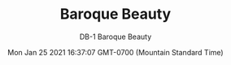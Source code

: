---
category: "wall_covering"
date: "Mon Jan 25 2021 16:37:07 GMT-0700 (Mountain Standard Time)"
description: "null"
designer: "Domitilla Biondi"
href: "https://www.areaenvironments.com/domitilla-biondi"
image_primary: "./img/DB+Baroque+Beauty+Art.jpg"
image_secondary: "./img/DB+Baroque+Beauty+Interior.jpg"
image_thumb: "./img/Domitilla+Biondi.png"
manufacturer: "Area Environments"
slug: "/manufacturers/area_environments/wall_covering/baroque_beauty"
subtitle: "DB-1  Baroque Beauty"
tags:
  - "area_environments"
  - "wall_covering"
title: "Baroque Beauty"
---